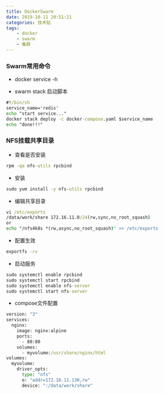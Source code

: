 ```yaml
---
title: DockerSwarm
date: 2019-10-11 20:51:21
categories: 技术贴
tags:
    - docker
    - swarm
    - 集群
---
```


### Swarm常用命令

- docker service -h

- swarm stack 启动脚本
```cmd
#!/bin/sh
service_name='redis'
echo "start service..."
docker stack deploy -c docker-compose.yaml $service_name
echo "done!!!"
```

### NFS挂载共享目录

- 查看是否安装
```cmd
rpm -qa nfs-utils rpcbind
```
- 安装
```cmd
sudo yum install -y nfs-utils rpcbind
```
- 编辑共享目录
```cmd
vi /etc/exports
/data/work/share 172.16.11.0/24(rw,sync,no_root_squash)
or
echo "/nfs4k8s *(rw,async,no_root_squash)" >> /etc/exports
```
- 配置生效
```cmd
exportfs -rv
```
- 启动服务
```cmd
sudo systemctl enable rpcbind
sudo systemctl start rpcbind
sudo systemctl enable nfs-server
sudo systemctl start nfs-server
```
- compose文件配置
```cmd
version: "3"
services:
  nginx:
    image: nginx:alpine
    ports:
      - 80:80
    volumes:
      - myvolume:/usr/share/nginx/html
volumes:
  myvolume:
    driver_opts:
      type: "nfs"
      o: "addr=172.16.11.130,rw"
      device: ":/data/work/share"
```
